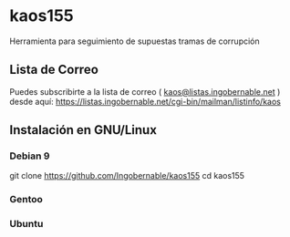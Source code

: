 # kaos155
Herramienta para seguimiento de supuestas tramas de corrupción


## Lista de Correo

Puedes subscribirte a la lista de correo ( kaos@listas.ingobernable.net ) desde aquí: 
https://listas.ingobernable.net/cgi-bin/mailman/listinfo/kaos


## Instalación en GNU/Linux

### Debian 9

git clone https://github.com/Ingobernable/kaos155
cd kaos155

### Gentoo 

### Ubuntu

